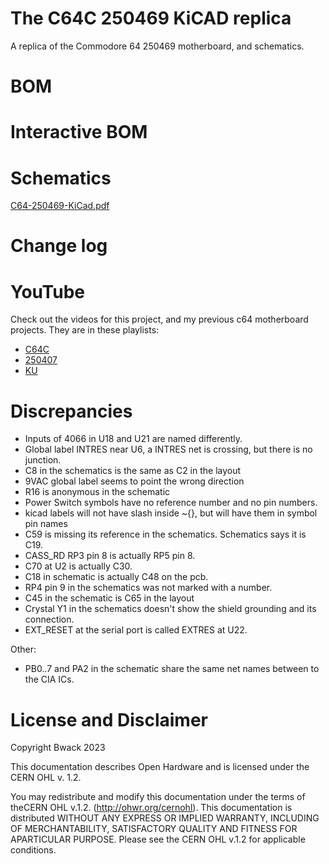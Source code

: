 # The C64C 250469 KiCAD replica

A replica of the Commodore 64 250469 motherboard, and schematics.

# BOM


# Interactive BOM

# Schematics

[C64-250469-KiCad.pdf](C64-250469-KiCad.pdf)

# Change log

# YouTube

Check out the videos for this project, and my previous c64 motherboard projects. They are in these playlists:

* [C64C](https://www.youtube.com/playlist?list=PLtQOf_JULmrRxewUc_WUPFes85R2VS0OV)
* [250407](https://www.youtube.com/playlist?list=PLtQOf_JULmrTjnf6mLVKhRkkNlOATiyTX)
* [KU](https://www.youtube.com/playlist?list=PLtQOf_JULmrTGLZCElGG_T1a01JSDP0CP)

# Discrepancies
- Inputs of 4066 in U18 and U21 are named differently.
- Global label INTRES near U6, a INTRES net is crossing, but there is no junction.
- C8 in the schematics is the same as C2 in the layout
- 9VAC global label seems to point the wrong direction
- R16 is anonymous in the schematic
- Power Switch symbols have no reference number and no pin numbers.
- kicad labels will not have slash inside ~{}, but will have them in symbol pin names
- C59 is missing its reference in the schematics. Schematics says it is C19.
- CASS_RD RP3 pin 8 is actually RP5 pin 8.
- C70 at U2 is actually C30.
- C18 in schematic is actually C48 on the pcb.
- RP4 pin 9 in the schematics was not marked with a number.
- C45 in the schematic is C65 in the layout
- Crystal Y1 in the schematics doesn't show the shield grounding and its connection.
- EXT_RESET at the serial port is called EXTRES at U22.

Other:
- PB0..7 and PA2 in the schematic share the same net names between to the CIA ICs.

# License and Disclaimer

Copyright Bwack 2023

This documentation describes Open Hardware and is licensed under the CERN OHL v. 1.2.

You may redistribute and modify this documentation under the terms of theCERN OHL v.1.2. (http://ohwr.org/cernohl). This documentation is distributed WITHOUT ANY EXPRESS OR IMPLIED WARRANTY, INCLUDING OF MERCHANTABILITY, SATISFACTORY QUALITY AND FITNESS FOR APARTICULAR PURPOSE. Please see the CERN OHL v.1.2 for applicable conditions.
